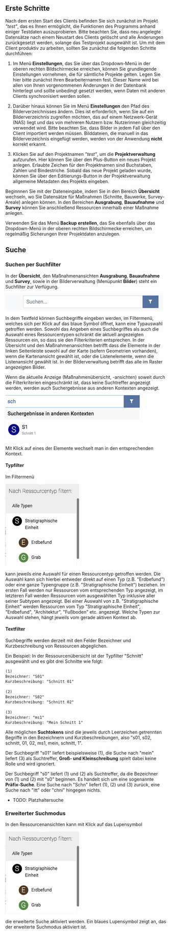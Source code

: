 ## Erste Schritte

Nach dem ersten Start des Clients befinden Sie sich zunächst im Projekt *"test"*, das es
Ihnen ermöglicht, die Funktionen des Programms anhand einiger Testdaten auszuprobieren.
Bitte beachten Sie, dass neu angelegte Datensätze nach einem Neustart des Clients
gelöscht und alle Änderungen zurückgesetzt werden, solange das Testprojekt ausgewählt ist.
Um mit dem Client produktiv zu arbeiten, sollten Sie zunächst die folgenden Schritte
durchführen:

1. Im Menü **Einstellungen**, das Sie über das Dropdown-Menü in der oberen
rechten Bildschirmecke erreichen, können Sie grundlegende Einstellungen vornehmen,
die für sämtliche Projekte gelten. Legen Sie hier bitte zunächst Ihren Bearbeiternamen
fest. Dieser Name wird bei allen von Ihnen vorgenommenen Änderungen in der
Datenbank hinterlegt und sollte unbedingt gesetzt werden, wenn Daten mit anderen
Clients synchronisiert werden sollen.

2. Darüber hinaus können Sie im Menü **Einstellungen** den Pfad des Bilderverzeichnisses
ändern. Dies ist erforderlich, wenn Sie auf ein Bilderverzeichnis zugreifen möchten,
das auf einem Netzwerk-Gerät (NAS) liegt und das von mehreren Nutzern bzw. Nutzerinnen
gleichzeitig verwendet wird. Bitte beachten Sie, dass Bilder in jedem Fall über den
Client importiert werden müssen. Bilddateien, die manuell in das Bilderverzeichnis
eingefügt werden, werden von der Anwendung **nicht** korrekt erkannt. 

3. Klicken Sie auf den Projektnamen *"test"*, um die **Projektverwaltung** aufzurufen. Hier
können Sie über den Plus-Button ein neues Projekt anlegen. Erlaubte Zeichen für den
Projektnamen sind Buchstaben, Zahlen und Bindestriche. Sobald das neue Projekt
geladen wurde, können Sie über den Editierungs-Button in der Projektverwaltung allgemeine
Metadaten des Projekts eingeben.

Beginnnen Sie mit der Dateneingabe, indem Sie in den Bereich **Übersicht** wechseln, wo
Sie Datensätze für Maßnahmen (Schnitte, Bauwerke, Survey-Areale) anlegen können. In den
Bereichen **Ausgrabung**, **Bauaufnahme** und **Survey** können Sie anschließend Ressourcen
innerhalb einer Maßnahme anlegen. 

Verwenden Sie das Menü **Backup erstellen**, das Sie ebenfalls über das Dropdown-Menü
in der oberen rechten Bildschirmecke erreichen, um regelmäßig Sicherungen Ihrer Projektdaten
anzulegen.

## Suche

### Suchen per Suchfilter

In der **Übersicht**, den Maßnahmenansichten **Ausgrabung**, **Bauaufnahme** und **Survey**, sowie in der 
Bilderverwaltung (Menüpunkt **Bilder**) steht ein Suchfilter zur Verfügung.

![Filter](manual/search_filter.png)

In dem Textfeld können Suchbegriffe eingeben werden, im Filtermenü, welches sich per Klick auf das
blaue Symbol öffnet, kann eine Typauswahl getroffen werden. Sowohl das Angeben eines Suchbegriffes als auch
die Auswahl eines Ressourcentypen schränkt die aktuell angezeigten Ressourcen ein, so dass sie den 
Filterkriterien entsprechen. In der Übersicht und den Maßnahmenansichten betrifft dass die Elemente in
der linken Seitenleiste sowohl auf der Karte (sofern Geometrien vorhanden), wenn die Kartenansicht gewählt ist,
oder die Listenelemente, wenn die Listenansicht gewählt ist. In der Bilderverwaltung betrifft das alle im Raster
angezeigten Bilder.

Wenn die aktuelle Anzeige (Maßnahmenübersicht, -ansichten) soweit durch die Filterkriterien eingeschränkt ist,
dass keine Suchtreffer angezeigt werden, werden auch Suchergebnisse aus anderen Kontexten angezeigt. 

![Filter Menü](manual/other_contexts.png)

Mit Klick auf eines der Elemente wechselt man in den entsprechenden Kontext.

#### Typfilter

Im Filtermenü

![Filter Menü](manual/filter_menu.png)

kann jeweils eine Auswahl für einen Ressourcentyp getroffen werden. Die Auswahl kann sich hierbei
entweder direkt auf einen Typ (z.B. "Erdbefund") oder eine ganze Typengruppe (z.B. "Stratigraphische Einheit")
beziehen. Im ersten Fall werden nur Ressourcen vom entsprechenden Typ angezeigt, im letzteren Fall werden Ressourcen
vom ausgewählten Typ inklusive aller seiner Subtypen angezeigt. Bei einer Auswahl von z.B. 
"Stratigraphische Einheit" werden Ressourcen vom Typ "Stratigraphische Einheit", "Erdbefund", "Architektur", "Fußboden" 
etc. angezeigt. Welche Typen zur Auswahl stehen, hängt jeweils vom gerade aktiven Kontext ab.   

#### Textfilter

Suchbegriffe werden derzeit mit den Felder Bezeichner und Kurzbeschreibung von Ressourcen abgeglichen. 
 
Ein Beispiel: In der Ressourcenübersicht ist der Typfilter "Schnitt" ausgewählt und es gibt 
drei Schnitte wie folgt:

    (1)
    Bezeichner: "S01"
    Kurzbeschreibung: "Schnitt 01"
    
    (2)
    Bezeichner: "S02"
    Kurzbeschreibung: "Schnitt 02"
    
    (3)
    Bezeichner: "ms1"
    Kurzbeschreibung: "Mein Schnitt 1" 

Alle möglichen **Suchtokens** sind die jeweils durch Leerzeichen getrennten Begriffe in den Bezeichnern und 
Kurzbeschreibungen, also "s01, s02, schnitt, 01, 02, ms1, mein, schnitt, 1".
  
Der Suchbegriff "s01" liefert beispielsweise (1), die Suche nach "mein" liefert (3) als Suchtreffer, 
**Groß- und Kleinschreibung** spielt dabei keine Rolle und wird ignoriert.

Der Suchbegriff "s0" liefert (1) und (2) als Suchtreffer, da die Bezeichner von (1) und (2) mit "s0" beginnen.
Es handelt sich um eine sogenannte **Präfix-Suche**. Eine Suche nach "Schn" liefert (1), (2) und (3) zurück, 
eine Suche nach "itt" oder "chni" hingegen nichts.

* TODO: Platzhaltersuche

### Erweiterter Suchmodus

In den Ressourcenansichten kann mit Klick auf das Lupensymbol
 
 ![Filter Menü](manual/filter_menu.png)
 
 die erweiterte Suche aktiviert werden. Ein blaues Lupensymbol zeigt an, das der erweiterte Suchmodus aktiviert ist.
 